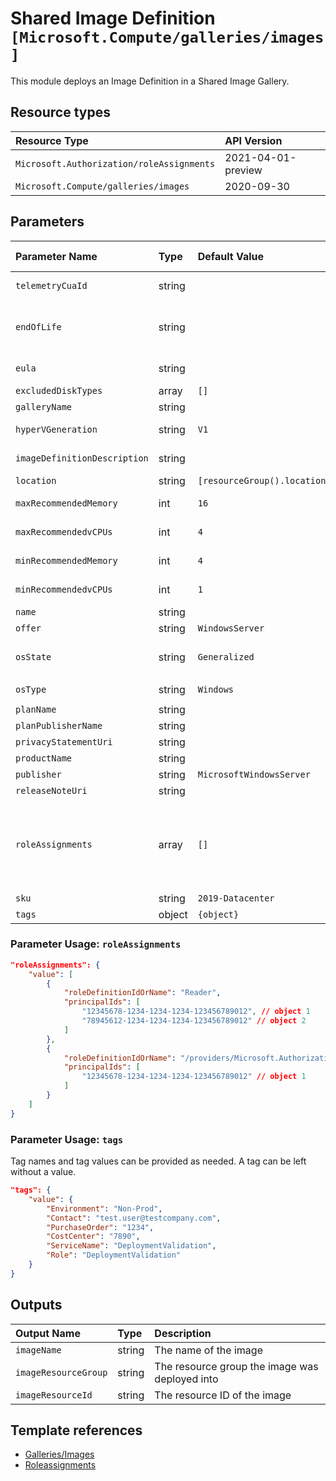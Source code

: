 # Shared Image Definition `[Microsoft.Compute/galleries/images]`

This module deploys an Image Definition in a Shared Image Gallery.

## Resource types

| Resource Type | API Version |
| :-- | :-- |
| `Microsoft.Authorization/roleAssignments` | 2021-04-01-preview |
| `Microsoft.Compute/galleries/images` | 2020-09-30 |

## Parameters

| Parameter Name | Type | Default Value | Possible Values | Description |
| :-- | :-- | :-- | :-- | :-- |
| `telemetryCuaId` | string |  |  | Optional. Customer Usage Attribution ID (GUID). This GUID must be previously registered |
| `endOfLife` | string |  |  | Optional. The end of life date of the gallery Image Definition. This property can be used for decommissioning purposes. This property is updatable. Allowed format: 2020-01-10T23:00:00.000Z |
| `eula` | string |  |  | Optional. The Eula agreement for the gallery Image Definition. Has to be a valid URL. |
| `excludedDiskTypes` | array | `[]` |  | Optional. List of the excluded disk types. E.g. Standard_LRS |
| `galleryName` | string |  |  | Required. Name of the Azure Shared Image Gallery |
| `hyperVGeneration` | string | `V1` | `[V1, V2]` | Optional. The hypervisor generation of the Virtual Machine. Applicable to OS disks only. - V1 or V2 |
| `imageDefinitionDescription` | string |  |  | Optional. The description of this gallery Image Definition resource. This property is updatable. |
| `location` | string | `[resourceGroup().location]` |  | Optional. Location for all resources. |
| `maxRecommendedMemory` | int | `16` |  | Optional. The maximum amount of RAM in GB recommended for this image. |
| `maxRecommendedvCPUs` | int | `4` |  | Optional. The maximum number of the CPU cores recommended for this image. |
| `minRecommendedMemory` | int | `4` |  | Optional. The minimum amount of RAM in GB recommended for this image. |
| `minRecommendedvCPUs` | int | `1` |  | Optional. The minimum number of the CPU cores recommended for this image. |
| `name` | string |  |  | Required. Name of the image definition. |
| `offer` | string | `WindowsServer` |  | Optional. The name of the gallery Image Definition offer. |
| `osState` | string | `Generalized` | `[Generalized, Specialized]` | Optional. This property allows the user to specify whether the virtual machines created under this image are 'Generalized' or 'Specialized'. |
| `osType` | string | `Windows` | `[Windows, Linux]` | Optional. OS type of the image to be created. |
| `planName` | string |  |  | Optional. The plan ID. |
| `planPublisherName` | string |  |  | Optional. The publisher ID. |
| `privacyStatementUri` | string |  |  | Optional. The privacy statement uri. Has to be a valid URL. |
| `productName` | string |  |  | Optional. The product ID. |
| `publisher` | string | `MicrosoftWindowsServer` |  | Optional. The name of the gallery Image Definition publisher. |
| `releaseNoteUri` | string |  |  | Optional. The release note uri. Has to be a valid URL. |
| `roleAssignments` | array | `[]` |  | Optional. Array of role assignment objects that contain the 'roleDefinitionIdOrName' and 'principalId' to define RBAC role assignments on this resource. In the roleDefinitionIdOrName attribute, you can provide either the display name of the role definition, or its fully qualified ID in the following format: '/providers/Microsoft.Authorization/roleDefinitions/c2f4ef07-c644-48eb-af81-4b1b4947fb11' |
| `sku` | string | `2019-Datacenter` |  | Optional. The name of the gallery Image Definition SKU. |
| `tags` | object | `{object}` |  | Optional. Tags for all resources. |

### Parameter Usage: `roleAssignments`

```json
"roleAssignments": {
    "value": [
        {
            "roleDefinitionIdOrName": "Reader",
            "principalIds": [
                "12345678-1234-1234-1234-123456789012", // object 1
                "78945612-1234-1234-1234-123456789012" // object 2
            ]
        },
        {
            "roleDefinitionIdOrName": "/providers/Microsoft.Authorization/roleDefinitions/c2f4ef07-c644-48eb-af81-4b1b4947fb11",
            "principalIds": [
                "12345678-1234-1234-1234-123456789012" // object 1
            ]
        }
    ]
}
```

### Parameter Usage: `tags`

Tag names and tag values can be provided as needed. A tag can be left without a value.

```json
"tags": {
    "value": {
        "Environment": "Non-Prod",
        "Contact": "test.user@testcompany.com",
        "PurchaseOrder": "1234",
        "CostCenter": "7890",
        "ServiceName": "DeploymentValidation",
        "Role": "DeploymentValidation"
    }
}
```

## Outputs

| Output Name | Type | Description |
| :-- | :-- | :-- |
| `imageName` | string | The name of the image |
| `imageResourceGroup` | string | The resource group the image was deployed into |
| `imageResourceId` | string | The resource ID of the image |

## Template references

- [Galleries/Images](https://docs.microsoft.com/en-us/azure/templates/Microsoft.Compute/2020-09-30/galleries/images)
- [Roleassignments](https://docs.microsoft.com/en-us/azure/templates/Microsoft.Authorization/2021-04-01-preview/roleAssignments)
